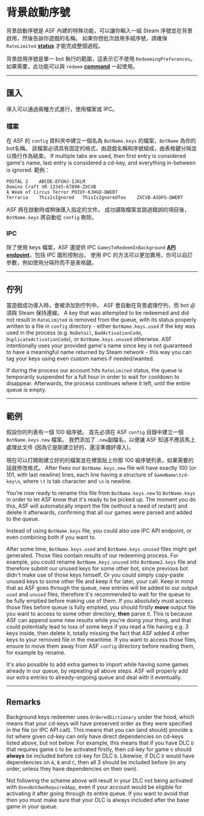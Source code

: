 # 背景啟動序號

背景啟動序號是 ASF 內建的特殊功能，可以讓你輸入一組 Steam 序號並在背景啟用，然後告訴你遊戲的名稱。 如果你想批次啟用多組序號，請確保 `RateLimited` **[status](https://github.com/JustArchi/ArchiSteamFarm/wiki/FAQ#what-is-the-meaning-of-status-when-redeeming-a-key)** 才能完成整個過程。

背景啟用序號是單一 bot 執行的範圍，這表示它不使用 `RedeemingPreferences`。 如果需要，此功能可以與 `redeem` **[command](https://github.com/JustArchi/ArchiSteamFarm/wiki/Commands)** 一起使用。

* * *

## 匯入

導入可以通過兩種方式進行，使用檔案或 IPC。

### 檔案

在 ASF 的 `config` 資料夾中建立一個名為 `BotName.keys` 的檔案，`BotName` 為你的 bot名稱。 該檔案必須具有固定的格式，由遊戲名稱和序號組成，由表格鍵分隔並以換行作為結束。 If multiple tabs are used, then first entry is considered game's name, last entry is considered a cd-key, and everything in-between is ignored. 範例：

    POSTAL 2    ABCDE-EFGHJ-IJKLM
    Domino Craft VR 12345-67890-ZXCVB
    A Week of Circus Terror POIUY-KJHGD-QWERT
    Terraria    ThisIsIgnored   ThisIsIgnoredToo    ZXCVB-ASDFG-QWERT
    

ASF 將在啟動時或稍後匯入指定的文件。 成功讀取檔案並跳過錯誤的項目後，`BotName.keys` 將自動從 `config` 刪除。

### IPC

除了使用 keys 檔案，ASF 還提供 IPC `GamesToRedeemInBackground` **[API endpoint](https://github.com/JustArchi/ArchiSteamFarm/wiki/IPC#post-apigamestoredeeminbackgroundbotname)**，包括 IPC 圖形控制台。 使用 IPC 的方法可以更加實用，你可以自訂參數，例如使用分隔符而不是表格鍵。

* * *

## 佇列

當遊戲成功導入時，會被添加到佇列中。 ASF 會自動在背景處理佇列，而 bot 必須與 Steam 保持連線。 A key that was attempted to be redeemed and did not result in `RateLimited` is removed from the queue, with its status properly written to a file in `config` directory - either `BotName.keys.used` if the key was used in the process (e.g. `NoDetail`, `BadActivationCode`, `DuplicateActivationCode`), or `BotName.keys.unused` otherwise. ASF intentionally uses your provided game's name since key is not guaranteed to have a meaningful name returned by Steam network - this way you can tag your keys using even custom names if needed/wanted.

If during the process our account hits `RateLimited` status, the queue is temporarily suspended for a full hour in order to wait for cooldown to disappear. Afterwards, the process continues where it left, until the entire queue is empty.

* * *

## 範例

假設你的列表有一個 100 組序號。 首先必須在 ASF `config` 目錄中建立一個 `BotName.keys.new` 檔案。 我們添加了 `.new`副檔名，以便讓 ASF 知道不應該馬上處理此文件 (因為它是剛建立好的，還沒準備好導入)。

現在可以打開剛建立好的的檔案並在裡面貼上你那 100 組序號列表，如果需要的話就修改格式。 After fixes our `BotName.keys.new` file will have exactly 100 (or 101, with last newline) lines, each line having a structure of `GameName\tcd-key\n`, where `\t` is tab character and `\n` is newline.

You're now ready to rename this file from `BotName.keys.new` to `BotName.keys` in order to let ASF know that it's ready to be picked up. The moment you do this, ASF will automatically import the file (without a need of restart) and delete it afterwards, confirming that all our games were parsed and added to the queue.

Instead of using `BotName.keys` file, you could also use IPC API endpoint, or even combining both if you want to.

After some time, `BotName.keys.used` and `BotName.keys.unused` files might get generated. Those files contain results of our redeeming process. For example, you could rename `BotName.keys.unused` into `BotName2.keys` file and therefore submit our unused keys for some other bot, since previous bot didn't make use of those keys himself. Or you could simply copy-paste unused keys to some other file and keep it for later, your call. Keep in mind that as ASF goes through the queue, new entries will be added to our output `used` and `unused` files, therefore it's recommended to wait for the queue to be fully emptied before making use of them. If you absolutely must access those files before queue is fully emptied, you should firstly **move** output file you want to access to some other directory, **then** parse it. This is because ASF can append some new results while you're doing your thing, and that could potentially lead to loss of some keys if you read a file having e.g. 3 keys inside, then delete it, totally missing the fact that ASF added 4 other keys to your removed file in the meantime. If you want to access those files, ensure to move them away from ASF `config` directory before reading them, for example by rename.

It's also possible to add extra games to import while having some games already in our queue, by repeating all above steps. ASF will properly add our extra entries to already-ongoing queue and deal with it eventually.

* * *

## Remarks

Background keys redeemer uses `OrderedDictionary` under the hood, which means that your cd-keys will have preserved order as they were specified in the file (or IPC API call). This means that you can (and should) provide a list where given cd-key can only have direct dependencies on cd-keys listed above, but not below. For example, this means that if you have DLC `D` that requires game `G` to be activated firstly, then cd-key for game `G` should **always** be included before cd-key for DLC `D`. Likewise, if DLC `D` would have dependencies on `A`, `B` and `C`, then all 3 should be included before (in any order, unless they have dependencies on their own).

Not following the scheme above will result in your DLC not being activated with `DoesNotOwnRequiredApp`, even if your account would be eligible for activating it after going through its entire queue. If you want to avoid that then you must make sure that your DLC is always included after the base game in your queue.